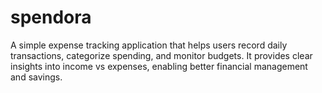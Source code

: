 # spendora
A simple expense tracking application that helps users record daily transactions, categorize spending, and monitor budgets. It provides clear insights into income vs expenses, enabling better financial management and savings.
